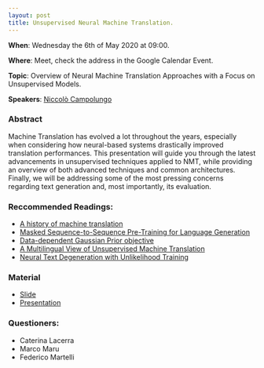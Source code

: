 ```yaml
---
layout: post
title: Unsupervised Neural Machine Translation.
---
```


**When**:  Wednesday the 6th of May 2020 at 09:00.

**Where**: Meet, check the address in the Google Calendar Event.

**Topic**: Overview of Neural Machine Translation Approaches with a Focus
on Unsupervised Models.

**Speakers**: [Niccolò Campolungo](https://twitter.com/Valahaar)
### Abstract
Machine Translation has evolved a lot throughout the years, especially when considering how neural-based systems drastically improved translation performances. This presentation will guide you through the latest advancements in unsupervised techniques applied to NMT, while providing an overview of both advanced techniques and common architectures. Finally, we will be addressing some of the most pressing concerns regarding text generation and, most importantly, its evaluation.


### Reccommended Readings:
- [A history of machine translation](https://www.freecodecamp.org/news/a-history-of-machine-translation-from-the-cold-war-to-deep-learning-f1d335ce8b5/)
- [Masked Sequence-to-Sequence Pre-Training for Language Generation](https://arxiv.org/pdf/1905.02450.pdf)
- [Data-dependent Gaussian Prior objective](https://openreview.net/pdf?id=S1efxTVYDr)
- [A Multilingual View of Unsupervised Machine Translation](https://arxiv.org/pdf/2002.02955.pdf)
- [Neural Text Degeneration with Unlikelihood Training](https://arxiv.org/pdf/1908.04319.pdf)


### Material
- [Slide](https://sapienzanlp.github.io/reading-group/material/2020-05-06-unsupervised-nmt/Unsupervised_NMT___SapienzaNLP_RG.pdf)
- [Presentation](https://drive.google.com/file/d/11UhyR_o77s1I00F4ZXnjyG3fYgp7-5y7/view?usp=sharing)


### Questioners:
- Caterina Lacerra
- Marco Maru
- Federico Martelli